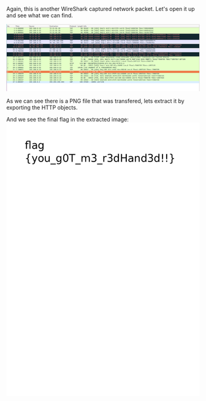 Again, this is another WireShark captured network packet. Let's open it up and see what we can find.

![hideandpeek_wireshark](/OwnForAll/hideandpeek.pcap/pngfile.PNG?raw=true)

As we can see there is a PNG file that was transfered, lets extract it by exporting the HTTP objects.

And we see the final flag in the extracted image:
![hideandpeek_wireshark](/OwnForAll/hideandpeek.pcap/solution.png?raw=true)